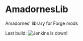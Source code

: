 AmadornesLib
============

Amadornes' library for Forge mods

Last build: <img src="http://pc.amadornes.es:8080/job/AmadornesLib/badge/icon" alt="Jenkins is down!">